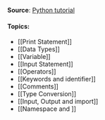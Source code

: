 **Source**:   [Python tutorial ]( https://www.youtube.com/watch?v=xErUnOKQbFw)

#### Topics:

* [[Print Statement]]
* [[Data Types]]
* [[Variable]]
* [[Input Statement]]
* [[Operators]]
* [[Keywords and identifier]]
* [[Comments]]
* [[Type Conversion]]
* [[Input, Output  and import]]
* [[Namespace and ]]